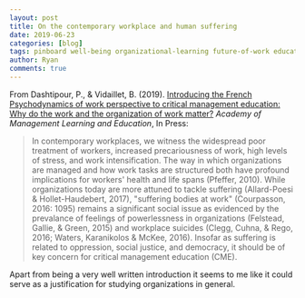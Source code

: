 ```yaml
---
layout: post
title: On the contemporary workplace and human suffering
date: 2019-06-23
categories: [blog]
tags: pinboard well-being organizational-learning future-of-work education
author: Ryan
comments: true
---
```



From Dashtipour, P., & Vidaillet, B. (2019). <a href="https://journals.aom.org/doi/10.5465/amle.2018.0128">Introducing the French Psychodynamics of work perspective to critical management education: Why do the work and the organization of work matter?</a> *Academy of Management Learning and Education*, In Press:

<blockquote>
In contemporary workplaces, we witness the widespread poor treatment of workers, increased precariousness of work, high levels of stress, and work intensification. The way in which organizations are managed and how work tasks are structured both have profound implications for workers' health and life spans (Pfeffer, 2010). While organizations today are more attuned to tackle suffering (Allard-Poesi & Hollet-Haudebert, 2017), "suffering bodies at work" (Courpasson, 2016: 1095) remains a significant social issue as evidenced by the prevalance of feelings of powerlessness in organizations (Felstead, Gallie, & Green, 2015) and workplace suicides (Clegg, Cuhna, & Rego, 2016; Waters, Karanikolos & McKee, 2016). Insofar as suffering is related to oppression, social justice, and democracy, it should be of key concern for critical management education (CME).
</blockquote>

Apart from being a very well written introduction it seems to me like it could serve as a justification for studying organizations in general.
